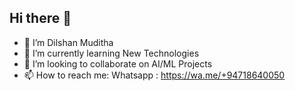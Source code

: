## Hi there 👋
- 🔭 I’m Dilshan Muditha
- 🌱 I’m currently learning New Technologies
- 👯 I’m looking to collaborate on AI/ML Projects
- 📫 How to reach me: Whatsapp : https://wa.me/+94718640050
